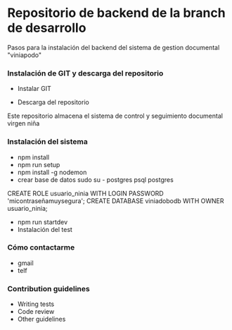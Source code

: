 # Repositorio de backend de la branch de desarrollo #

Pasos para la instalación del backend del sistema de gestion documental "viniapodo"

### Instalación de GIT y descarga del repositorio ###

* Instalar GIT

* Descarga del repositorio

Este repositorio almacena el sistema de control y seguimiento documental virgen niña

### Instalación del sistema ###

* npm install
* npm run setup
* npm install -g nodemon
* crear base de datos
sudo su - postgres
psql postgres 

CREATE ROLE usuario_ninia WITH LOGIN PASSWORD 'micontraseñamuysegura';
CREATE DATABASE viniadobodb WITH OWNER usuario_ninia;


* npm run startdev
* Instalación del test

### Cómo contactarme ###

* gmail
* telf

### Contribution guidelines ###

* Writing tests
* Code review
* Other guidelines
